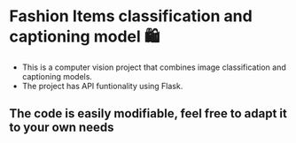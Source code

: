 
# Fashion Items classification and captioning model :shopping:

* This is a computer vision project that combines image classification and captioning models.
* The project has API funtionality using Flask.


## The code is easily modifiable, feel free to adapt it to your own needs 